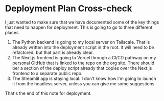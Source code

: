 # Deployment Plan Cross-check

I just wanted to make sure that we have documented some of the key things that need to happen for deployment. This is going to go to three different places.

1.  The Python backend is going to my local server on Tailscale. That is already written into the deployment script in the root. It will need to be refactored, but that part is already clear.
2.  The Next.js frontend is going to Vercel through a CI/CD pathway on my personal GitHub that is linked to the repo on the org site. There should ber a section of the deploy script already that copies over the Next.js frontend to a separate public repo.
3.  The Streamlit app is staying local. I don't know how I'm going to launch it from the headless server, unless you can give me some suggestions.

That's the end of this note for deployment. 